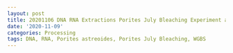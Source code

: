 ```yaml
---
layout: post
title: 20201106 DNA RNA Extractions Porites July Bleaching Experiment and WGBS samples
date: '2020-11-09'
categories: Processing
tags: DNA, RNA, Porites astreoides, Porites July Bleaching, WGBS
---
```

